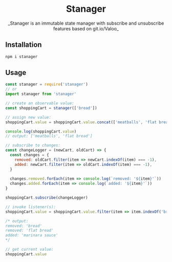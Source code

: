 <h1 align=center> Stanager </h1>
<p align=center>_Stanager is an immutable state manager with subscribe and unsubscribe features based on git.io/Valoo_</p>

## Installation

```bash
npm i stanager
```

## Usage

```js
const stanager = require('stanager')
// or
import stanager from 'stanager'

// create an observable value:
const shoppingCart = stanager(['bread'])

// assign new value:
shoppingCart.value = shoppingCart.value.concat(['meatballs', 'flat bread')

console.log(shoppingCart.value)
// output: ['meatballs', 'flat bread']

// subscribe to changes:
const changeLogger = (newCart, oldCart) => {
  const changes = {
    removed: oldCart.filter(item => newCart.indexOf(item) === -1),
    added: newCart.filter(item => oldCart.indexOf(item) === -1),
  }
  
  changes.removed.forEach(item => console.log(`removed: '${item}'`))
  changes.added.forEach(item => console.log(`added: '${item}'`))
}

shoppingCart.subscribe(changeLogger)

// invoke listener(s):
shoppingCart.value = shoppingCart.value.filter(item => item.indexOf('bread') === -1).concat('marinara sauce')

/* output:
removed: 'bread'
removed: 'flat bread'
added: 'marinara sauce'
*/

// get current value:
shoppingCart.value
```